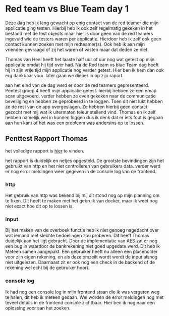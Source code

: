 # Red team vs Blue Team day 1

Deze dag heb ik lang gewacht op enig contact van de red teamer die mijn applicatie ging testen. Hierbij heb ik ook zelf regelmatig gekeken in het bestand met de test objects maar hier is door geen van de red teamers ingevuld wie de testers waren per applicatie. Hierdoor heb ik zelf ook geen contact kunnen zoeken met mijn redteamer(s). Ook heb ik aan mijn vrienden gevraagd of zij het waren of wisten maar dat deden ze niet.

Thomas van Heel heeft het laaste half uur of uur nog wat getest op mijn applicatie omdat hij tijd over had.  Na de Red team vs blue Team dag heeft hij in zijn vrije tijd mijn applicatie nog verder getest. Hier ben ik hem dan ook erg dankbaar voor. later gaan we dieper in op zijn raport.

aan het eind van de dag werd er door de red teamers gepresenteerd. Pentest groep 4 heeft mijn applicatie getest. hierbij hebben ze een nmap scan uitgevoerd. verder hebben ze even gekeken naar de communicatie beveiliging en hebben ze geprobeerd in te loggen. Toen dit niet lukt hebben ze de rest van de app overgeslagen. Ze hebben hierbij geen contact gezocht met mij wat ik uitermaten teleur stellend vind. Thomas en ik zelf hebben namelijk wel in kunnen loggen dus ik denk dat er iets fout is gegaan aan hun kant of het was een probleem was andersins op te lossen.

## Penttest Rapport Thomas

het volledige rapport is [hier](../pdfs/Report_Internetbankieren_Thomas.pdf) te vinden.

het rapport is duidelijk en netjes opgesteld. De grootste bevindingen zijn het gebruikt van http en het niet controlleren van gebruikers data. verder werd er nog error meldingen weer gegeven in de console log van de frontend.

### http

Het gebruik van http was bekend bij mij dit stond nog op mijn planning om te fixen. Dit heeft te maken met het gebruik van docker, maar ik weet nog niet exact hoe dit op te lossen is.

### input

Bij het maken van de overboek functie heb ik niet genoeg nagedacht over wat iemand met slechte bedoelingen zou proberen. Dit heeft Thomas duidelijk aan het ligt gebracht. Door de implementatie van AES zat er nog een bug in waardoor de bankrekening niet goed upgedate werd. Dit heb ik Meteen samen aangepakt. Een gebruiker heeft nu alleen een placeholder voor zijn eigen rekening, en als deze omzeilt wordt wordt de input alsnog niet uitgelezen. Daarnaast zit er ook nog een check in de backend of de rekening wel echt bij de gebruiker hoort.

### console log

Ik had nog een console log in mijn frontend staan die ik was vergeten weg te halen, dit heb ik meteen gedaan. Wel worden de error meldingen nog met teveel details in de frontend console zichtbaar. Hier ben ik nog naar een oplossing voor aan het zoeken.
